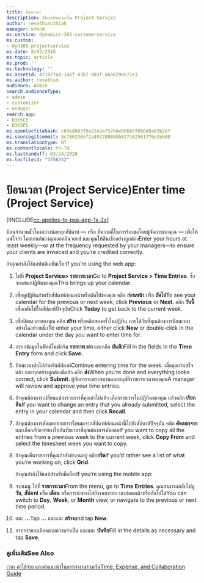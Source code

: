 ```yaml
---
title: ป้อนเวลา
description: วิธีการป้อนเวลาใน Project Service
author: revathimuthiah
manager: kfend
ms.service: dynamics-365-customerservice
ms.custom:
- dyn365-projectservice
ms.date: 8/03/2018
ms.topic: article
ms.prod: ''
ms.technology: ''
ms.assetid: 471027a0-146f-43b7-883f-a6a629e671e3
ms.author: revathim
audience: Admin
search.audienceType:
- admin
- customizer
- enduser
search.app:
- D365CE
- D365PS
ms.openlocfilehash: c03ed883f0a22e2af57b4e08bb5f090d8a03b26f
ms.sourcegitcommit: 8c786230ef2a497280885b827162561776e2eb00
ms.translationtype: HT
ms.contentlocale: th-TH
ms.lasthandoff: 03/24/2020
ms.locfileid: "3756352"
---
```

# <a name="enter-time-project-service"></a><span data-ttu-id="17e7e-103">ป้อนเวลา (Project Service)</span><span class="sxs-lookup"><span data-stu-id="17e7e-103">Enter time (Project Service)</span></span>

[!INCLUDE[cc-applies-to-psa-app-1x-2x](../includes/cc-applies-to-psa-app-1x-2x.md)]

<span data-ttu-id="17e7e-104">ป้อนจำนวนชั่วโมงอย่างน้อยทุกสัปดาห์ — หรือ ที่ความถี่ในการร้องขอโดยผู้จัดการของคุณ — เพื่อให้แน่ใจว่า ไคลเอนต์ของคุณออกอินวอยซ์ และคุณให้สินเชื่ออย่างถูกต้อง</span><span class="sxs-lookup"><span data-stu-id="17e7e-104">Enter your hours at least weekly—or at the frequency requested by your managers—to ensure your clients are invoiced and you’re credited correctly.</span></span>  
  
 <span data-ttu-id="17e7e-105">ถ้าคุณกำลังใช้แอปพลิเคชันเว็บ:</span><span class="sxs-lookup"><span data-stu-id="17e7e-105">If you’re using the web app:</span></span>  
  
1. <span data-ttu-id="17e7e-106">ไปที่ **Project Service> รายการเวลา**</span><span class="sxs-lookup"><span data-stu-id="17e7e-106">Go to **Project Service > Time Entries**.</span></span> <span data-ttu-id="17e7e-107">ซึ่งจะแสดงปฏิทินของคุณ</span><span class="sxs-lookup"><span data-stu-id="17e7e-107">This brings up your calendar.</span></span>  
  
2. <span data-ttu-id="17e7e-108">เพื่อดูปฏิทินสำหรับสัปดาห์ก่อนหน้าหรือถัดไปของคุณ คลิก **ก่อนหน้า** หรือ **ถัดไป**</span><span class="sxs-lookup"><span data-stu-id="17e7e-108">To see your calendar for the previous or next week, click **Previous** or **Next**.</span></span> <span data-ttu-id="17e7e-109">คลิก **วันนี้** เพื่อกลับไปในสัปดาห์ปัจจุบัน</span><span class="sxs-lookup"><span data-stu-id="17e7e-109">Click **Today** to get back to the current week.</span></span>  
  
3. <span data-ttu-id="17e7e-110">เพื่อป้อนเวลาของคุณ คลิก **สร้าง** หรือคลิกสองครั้งในปฏิทิน ภายใต้วันที่คุณต้องการป้อนเวลา อย่างใดอย่างหนึ่ง</span><span class="sxs-lookup"><span data-stu-id="17e7e-110">To enter your time, either click **New** or double-click in the calendar under the day you want to enter time for.</span></span>  
  
4. <span data-ttu-id="17e7e-111">กรอกข้อมูลในฟิลด์ในฟอร์ม **รายการเวลา** และคลิก **บันทึก**</span><span class="sxs-lookup"><span data-stu-id="17e7e-111">Fill in the fields in the **Time Entry** form and click **Save**.</span></span>  
  
5. <span data-ttu-id="17e7e-112">ป้อนเวลาต่อไปสำหรับสัปดาห์</span><span class="sxs-lookup"><span data-stu-id="17e7e-112">Continue entering time for the week.</span></span> <span data-ttu-id="17e7e-113">เมื่อคุณทำเสร็จแล้ว และทุกอย่างถูกต้องดีแล้ว คลิก **ส่ง**</span><span class="sxs-lookup"><span data-stu-id="17e7e-113">When you’re done and everything looks correct, click **Submit**.</span></span> <span data-ttu-id="17e7e-114">ผู้จัดการจะตรวจทานและอนุมัติรายการเวลาของคุณ</span><span class="sxs-lookup"><span data-stu-id="17e7e-114">A manager will review and approve your time entries.</span></span>  
  
6. <span data-ttu-id="17e7e-115">ถ้าคุณต้องการเปลี่ยนแปลงรายการที่คุณส่งไปแล้ว เลือกรายการในปฏิทินของคุณ แล้วคลิก **เรียกคืน**</span><span class="sxs-lookup"><span data-stu-id="17e7e-115">If you want to change an entry that you already submitted, select the entry in your calendar and then click **Recall**.</span></span>  
  
7. <span data-ttu-id="17e7e-116">ถ้าคุณต้องการคัดลอกรายการทั้งหมดจากสัปดาห์ก่อนหน้านี้ไปยังสัปดาห์ปัจจุบัน คลิก **คัดลอกจาก** และเลือกสัปดาห์ของใบบันทึกเวลาที่คุณต้องการคัดลอก</span><span class="sxs-lookup"><span data-stu-id="17e7e-116">If you want to copy all the entries from a previous week to the current week, click **Copy From** and select the timesheet week you want to copy.</span></span>  
  
8. <span data-ttu-id="17e7e-117">ถ้าคุณเห็นรายการที่คุณกำลังทำงานอยู่ คลิก**กริด**</span><span class="sxs-lookup"><span data-stu-id="17e7e-117">If you’d rather see a list of what you’re working on, click **Grid**.</span></span>  
  
   <span data-ttu-id="17e7e-118">ถ้าคุณกำลังใช้แอปสำหรับมือถือ:</span><span class="sxs-lookup"><span data-stu-id="17e7e-118">If you’re using the mobile app:</span></span>  
  
9. <span data-ttu-id="17e7e-119">จากเมนู ไปที่ **รายการเวลา**</span><span class="sxs-lookup"><span data-stu-id="17e7e-119">From the menu, go to **Time Entries**.</span></span>     <span data-ttu-id="17e7e-120">คุณสามารถสลับไปดู **วัน**, **สัปดาห์** หรือ **เดือน** หรือการนำทางไปยังรอบระยะเวลาก่อนหน้าหรือถัดไปได้</span><span class="sxs-lookup"><span data-stu-id="17e7e-120">You can switch to **Day**, **Week**, or **Month** view, or navigate to the previous or next time period.</span></span>  
  
10. <span data-ttu-id="17e7e-121">แตะ **…**</span><span class="sxs-lookup"><span data-stu-id="17e7e-121">Tap **…**</span></span> <span data-ttu-id="17e7e-122">และแตะ **สร้าง**</span><span class="sxs-lookup"><span data-stu-id="17e7e-122">and tap **New**.</span></span>  
  
11. <span data-ttu-id="17e7e-123">กรอกรายละเอียดตามความจำเป็น และแตะ **บันทึก**</span><span class="sxs-lookup"><span data-stu-id="17e7e-123">Fill in the details as necessary and tap **Save**.</span></span>  
  
### <a name="see-also"></a><span data-ttu-id="17e7e-124">ดูเพิ่มเติม</span><span class="sxs-lookup"><span data-stu-id="17e7e-124">See Also</span></span>  
 [<span data-ttu-id="17e7e-125">เวลา ค่าใช้จ่าย และคำแนะนำในการทำงานร่วมกัน</span><span class="sxs-lookup"><span data-stu-id="17e7e-125">Time, Expense, and Collaboration Guide</span></span>](../project-service/time-expense-collaboration-guide.md)

